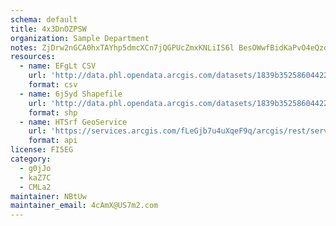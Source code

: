 ```yaml
---
schema: default
title: 4x3DnOZPSW 
organization: Sample Department 
notes: ZjDrw2nGCA0hxTAYhp5dmcXCn7jQGPUcZmxKNLiIS6l BesOWwfBidKaPvO4eQzoS5koarUJFq1Dz 094R3L81EYHg9gup7qI6XM 
resources:
  - name: EFgLt CSV
    url: 'http://data.phl.opendata.arcgis.com/datasets/1839b35258604422b0b520cbb668df0d_0.csv'
    format: csv
  - name: 6j5yd Shapefile
    url: 'http://data.phl.opendata.arcgis.com/datasets/1839b35258604422b0b520cbb668df0d_0.zip'
    format: shp
  - name: HTSrf GeoService
    url: 'https://services.arcgis.com/fLeGjb7u4uXqeF9q/arcgis/rest/services/Air_Monitoring_Stations/FeatureServer/0/query'
    format: api
license: FI5EG 
category:
  - g0jJo 
  - kaZ7C 
  - CMLa2 
maintainer: NBtUw  
maintainer_email: 4cAmX@US7m2.com
---
```

